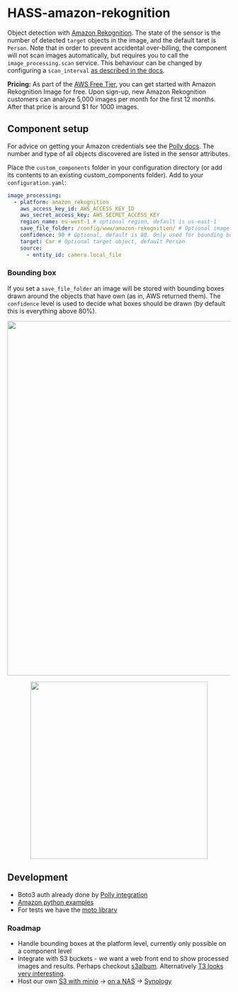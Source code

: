 # HASS-amazon-rekognition
Object detection with [Amazon Rekognition](https://aws.amazon.com/rekognition/). The state of the sensor is the number of detected `target` objects in the image, and the default taret is `Person`. Note that in order to prevent accidental over-billing, the component will not scan images automatically, but requires you to call the `image_processing.scan` service. This behaviour can be changed by configuring a `scan_interval` [as described in the docs](https://www.home-assistant.io/components/image_processing#scan_interval-and-optimising-resources).

**Pricing:** As part of the [AWS Free Tier](https://aws.amazon.com/rekognition/pricing/), you can get started with Amazon Rekognition Image for free. Upon sign-up, new Amazon Rekognition customers can analyze 5,000 images per month for the first 12 months. After that price is around $1 for 1000 images.

## Component setup
For advice on getting your Amazon credentials see the [Polly docs](https://www.home-assistant.io/components/tts.amazon_polly/). The number and type of all objects discovered are listed in the sensor attributes.

Place the `custom_components` folder in your configuration directory (or add its contents to an existing custom_components folder). Add to your `configuration.yaml`:

```yaml
image_processing:
  - platform: amazon_rekognition
    aws_access_key_id: AWS_ACCESS_KEY_ID
    aws_secret_access_key: AWS_SECRET_ACCESS_KEY
    region_name: eu-west-1 # optional region, default is us-east-1
    save_file_folder: /config/www/amazon-rekognition/ # Optional image storage
    confidence: 90 # Optional, default is 80. Only used for bounding boxes atm
    target: Car # Optional target object, default Person
    source:
      - entity_id: camera.local_file
```

### Bounding box

If you set a `save_file_folder` an image will be stored with bounding boxes drawn around the objects that have own (as in, AWS returned them). The `confidence` level is used to decide what boxes should be drawn (by default this is everything above 80%).

<p align="center">
<img src="https://github.com/robmarkcole/HASS-amazon-rekognition/blob/master/development/usage.png" width="800">
</p>

<p align="center">
<img src="https://github.com/robmarkcole/HASS-amazon-rekognition/blob/master/development/card.png" width="400">
</p>

## Development
* Boto3 auth already done by [Polly integration](https://github.com/home-assistant/home-assistant/blob/master/homeassistant/components/tts/amazon_polly.py)
* [Amazon python examples](https://github.com/awsdocs/amazon-rekognition-developer-guide/tree/master/code_examples/python_examples/image)
* For tests we have the [moto library](https://github.com/spulec/moto)

### Roadmap
* Handle bounding boxes at the platform level, currently only possible on a component level
* Integrate with S3 buckets - we want a web front end to show processed images and results. Perhaps checkout [s3album](https://github.com/toehio/s3album). Alternatively [T3 looks very interesting](https://github.com/quiltdata/t4).
* Host our own [S3 with minio](https://github.com/minio/minio) -> [on a NAS](https://docs.minio.io/docs/minio-gateway-for-nas.html) -> [Synology](https://github.com/minio/minio/issues/4210)
